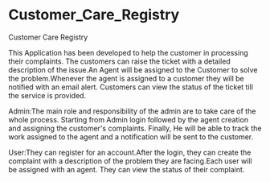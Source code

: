 # Customer_Care_Registry
Customer Care Registry

This Application has been developed to help the customer in processing their complaints.
The customers can raise the ticket with a detailed description of the issue.An Agent will
be assigned to the Customer to solve the problem.Whenever the agent is assigned to a customer
they will be notified with an email alert.  Customers can view the status of the ticket till the service is provided.

Admin:The main role and responsibility of the admin are to take care of the whole process.
Starting from Admin login followed by the agent creation and assigning the customer's complaints.
Finally, He will be able to track the work assigned to the agent and a notification will be sent to the customer.

User:They can register for an account.After the login, they can create the complaint with a 
description of the problem they are facing.Each user will be assigned with an agent. 
They can view the status of their complaint.

